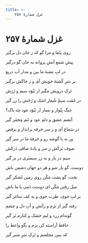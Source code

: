```yaml
---
title: >-
    غزل شمارهٔ ۲۵۷
---
```

# غزل شمارهٔ ۲۵۷

<div class="b" id="bn1"><div class="m1"><p>روی بِنْما و مرا گو که ز جان دل برگیر</p></div>
<div class="m2"><p>پیشِ شمع آتشِ پروانه به جان گو درگیر</p></div></div>
<div class="b" id="bn2"><div class="m1"><p>در لبِ تشنهٔ ما بین و مدار آب دریغ</p></div>
<div class="m2"><p>بر سَرِ کُشتهٔ خویش آی و ز خاکَش برگیر</p></div></div>
<div class="b" id="bn3"><div class="m1"><p>تَرکِ درویش مگیر ار نَبُوَد سیم و زَرَش</p></div>
<div class="m2"><p>در غَمَت سیمْ شُمار اشک و رُخَش را زر گیر</p></div></div>
<div class="b" id="bn4"><div class="m1"><p>چنگ بِنْواز و بساز ار نَبُوَد عود چه باک؟</p></div>
<div class="m2"><p>آتشم عشق و دلم عود و تَنَم مِجمَر گیر</p></div></div>
<div class="b" id="bn5"><div class="m1"><p>در سَماع آی و ز سر خرقه برانداز و برقص</p></div>
<div class="m2"><p>ور نه با گوشه رو و خرقهٔ ما در سر گیر</p></div></div>
<div class="b" id="bn6"><div class="m1"><p>صوف بَرکَش ز سر و بادهٔ صافی دَرکَش</p></div>
<div class="m2"><p>سیم در باز و به زر سیمبَری در بر گیر</p></div></div>
<div class="b" id="bn7"><div class="m1"><p>دوست، گو یار شو و هر دو جهان دشمن باش</p></div>
<div class="m2"><p>بخت، گو پشت مَکُن رویِ زمین لشکر گیر</p></div></div>
<div class="b" id="bn8"><div class="m1"><p>میل رفتن مَکُن ای دوست دَمی با ما باش</p></div>
<div class="m2"><p>بر لبِ جوی، طرب جوی و به کف ساغر گیر</p></div></div>
<div class="b" id="bn9"><div class="m1"><p>رفته گیر از بَرَم و زآتش و آبِ دل و چشم</p></div>
<div class="m2"><p>گونه‌ام زرد و لبم خشک و کنارم تَر گیر</p></div></div>
<div class="b" id="bn10"><div class="m1"><p>حافظ آراسته کن بزم و بگو واعظ را</p></div>
<div class="m2"><p>که ببین مجلسم و تَرکِ سَرِ منبر گیر</p></div></div>
